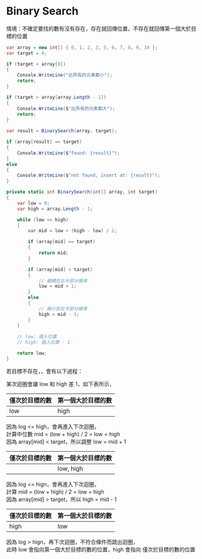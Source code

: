 # Binary Search

情境：不確定要找的數有沒有存在，存在就回傳位置，不存在就回傳第一個大於目標的位置

```csharp
var array = new int[] { 0, 1, 2, 3, 5, 6, 7, 8, 9, 10 };
var target = 4;

if (target < array[0]) 
{
    Console.WriteLine("比所有的元素都小");
    return;
}

if (target > array[array.Length - 1])
{
    Console.WriteLine($"比所有的元素都大");
    return;
}
        
var result = BinarySearch(array, target);

if (array[result] == target)
{
    Console.WriteLine($"found: {result}");
}
else
{
    Console.WriteLine($"not found, insert at: {result}");
}
```

```csharp
private static int BinarySearch(int[] array, int target)
{
    var low = 0;
    var high = array.Length - 1;

    while (low <= high)
    {
        var mid = low + (high - low) / 2;

        if (array[mid] == target)
        {
            return mid;
        }

        if (array[mid] < target)
        {
            // 繼續在右半部分搜尋
            low = mid + 1;
        }
        else
        {
            // 縮小到左半部分搜尋
            high = mid - 1;
        }
    }
        
    // low: 插入位置
    // high: 插入位置 - 1

    return low;
}
```

若目標不存在，，會有以下過程：  

某次迴圈會讓 low 和 high 差 1，如下表所示，  

| 僅次於目標的數 | 第一個大於目標的數 |
|----------------|--------------------|
| low            | high               |


因為 log <= high，會再進入下次迴圈，  
計算中位數 mid = (low + high) / 2 = low = high  
因為 array[mid] < target，所以調整 low = mid + 1  

| 僅次於目標的數 | 第一個大於目標的數 |
|----------------|--------------------|
|                | low, high          |

因為 log <= hign，會再進入下次迴圈，  
計算 mid = (low + high) / 2 = low = high  
因為 array[mid] > target，所以 high = mid - 1  

| 僅次於目標的數 | 第一個大於目標的數 |
|----------------|--------------------|
| high           | low                |

因為 log > hign，再下次迴圈，不符合條件而跳出迴圈，  
此時 low 會指向第一個大於目標的數的位置，high 會指向 僅次於目標的數的位置
